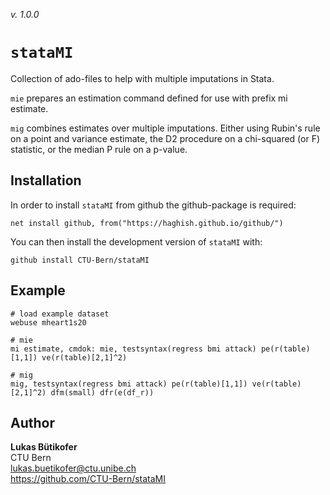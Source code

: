 _v. 1.0.0_  

`stataMI`
========

Collection of ado-files to help with multiple imputations in Stata.

`mie` prepares an estimation command defined for use with prefix mi estimate.

`mig` combines estimates over multiple imputations.
	Either using Rubin's rule on a point and variance estimate,
	the D2 procedure on a chi-squared (or F) statistic,
	or the median P rule on a p-value.
	


Installation
------------

In order to install `stataMI` from github the github-package is required:

	net install github, from("https://haghish.github.io/github/")

You can then install the development version of `stataMI` with:

	github install CTU-Bern/stataMI


Example
------------

	# load example dataset
	webuse mheart1s20
	
	# mie
	mi estimate, cmdok: mie, testsyntax(regress bmi attack) pe(r(table)[1,1]) ve(r(table)[2,1]^2)
	
	# mig
	mig, testsyntax(regress bmi attack) pe(r(table)[1,1]) ve(r(table)[2,1]^2) dfm(small) dfr(e(df_r))
	

Author
------

**Lukas Bütikofer**  
CTU Bern  
lukas.buetikofer@ctu.unibe.ch  
<https://github.com/CTU-Bern/stataMI>  
